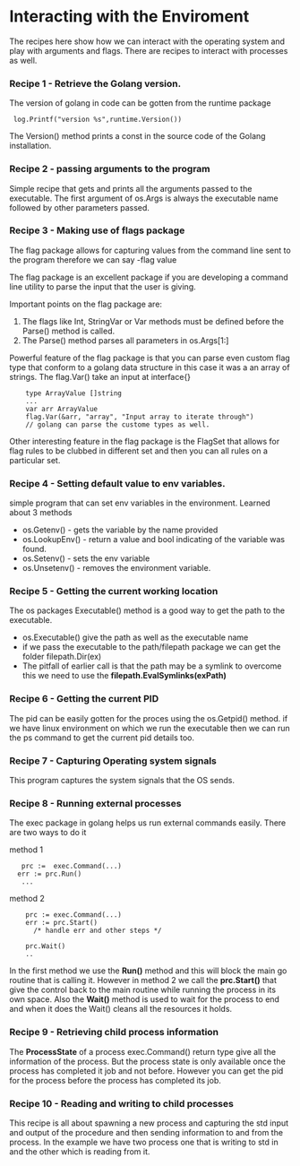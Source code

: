 # Interacting with the Enviroment
The recipes here show how we can interact with the operating system and play with arguments and flags.
There are recipes to interact with processes as well.

### Recipe 1 - Retrieve the Golang version.
The version of golang in code can be gotten from the runtime package
```
 log.Printf("version %s",runtime.Version())
```

The Version() method prints a const in the source code of the Golang installation.

### Recipe 2 - passing arguments to the program
Simple recipe that gets and prints all the arguments passed to the executable. The first argument of os.Args is always the executable name followed by other parameters passed.

### Recipe 3 - Making use of flags package
The flag package allows for capturing values from the command line sent to the program therefore we can say -flag value

The flag package is an excellent package if you are developing a command line utility to parse the input that the user is giving.

Important points on the flag package are:
1. The flags like Int, StringVar or Var methods must be defined before the Parse() method is called.
2. The Parse() method parses all parameters in os.Args[1:]

Powerful feature of the flag package is that you can parse even custom flag type that conform to a golang data structure in this case it was a an array of strings.
The flag.Var() take an input at interface{}

```
    type ArrayValue []string
    ...
    var arr ArrayValue
    flag.Var(&arr, "array", "Input array to iterate through")
    // golang can parse the custome types as well.
```
Other interesting feature in the flag package is the FlagSet that allows for flag rules to be clubbed in different set and then you can all rules on a particular set.

### Recipe 4 - Setting default value to env variables.
simple program that can set env variables in the environment. Learned about 3 methods
* os.Getenv() - gets the variable by the name provided
* os.LookupEnv() - return a value and bool indicating of the variable was found.
* os.Setenv() - sets the env variable
* os.Unsetenv() - removes the environment variable.

### Recipe 5 - Getting the current working location
The os packages Executable() method is a good way to get the path to the executable.
* os.Executable() give the path as well as the executable name
* if we pass the executable to the path/filepath package we can get the folder  filepath.Dir(ex)
* The pitfall of earlier call is that the path may be a symlink to overcome this we need to use the **filepath.EvalSymlinks(exPath)**

### Recipe 6 - Getting the current PID
The pid can be easily gotten for the proces using the os.Getpid() method. if we have linux environment on which we run the executable then we can run the ps command to get the current pid details too.

### Recipe 7 - Capturing Operating system signals
This program captures the system signals that the OS sends.

### Recipe 8 - Running external processes
The exec package in golang helps us run external commands easily. There are two ways to do it

method 1
```
   prc :=  exec.Command(...)
  err := prc.Run()
   ...
```

method 2
```
    prc := exec.Command(...)
    err := prc.Start()
      /* handle err and other steps */

    prc.Wait()
    ..

```

In the first method we use the **Run()** method and this will block the main go routine that is calling it. However in method 2
we call the **prc.Start()** that give the control back to the main routine while running the process in its own space. Also the **Wait()**
method is used to wait for the process to end and when it does the Wait() cleans all the resources it holds.


### Recipe 9 - Retrieving child process information
The **ProcessState** of a process exec.Command() return type give all the information of the process. But the process state is
only available once the process has completed it job and not before. However you can get the pid for the process before the process has completed its job.


### Recipe 10 - Reading and writing to child processes
This recipe is all about spawning a new process and capturing the std input and output of the procedure and then sending information to and from the process.
In the example we have two process one that is writing to std in and the other which is reading from it.




